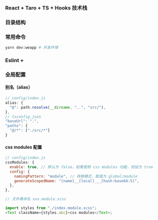 ### React + Taro + TS + Hooks 技术栈

### 目录结构

### 常用命令

```bash
yarn dev:weapp # 开发环境
```

### Eslint +

### 全局配置

#### 别名（alias）

```js
// config/index.js
alias: {
  "@": path.resolve(__dirname, "..", "src/"),
},
// tsconfig.json
"baseUrl": ".",
"paths": {
  "@/*": ["./src/*"]
}
```

#### css modules 配置

```js
// config/index.js
cssModules: {
  enable: true, // 默认为 false，如需使用 css modules 功能，则设为 true
  config: {
    namingPattern: "module", // 转换模式，取值为 global/module
    generateScopedName: "[name]__[local]___[hash:base64:5]",
  },
},
```

```js
// 文件需命名 xxx.module.scss

import styles from "./index.module.scss";
<Text className={styles.abc}>css modules</Text>;
```

